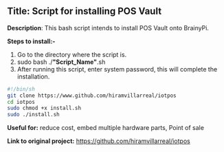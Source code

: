 ## Title: Script for installing POS Vault
**Description**: This bash script intends to install POS Vault onto BrainyPi.

**Steps to install:-**

1.  Go to the directory where the script is.
2.  sudo bash ./**"Script_Name"**.sh
3. After running this script, enter system password, this will complete the installation.
```bash
#!/bin/sh
git clone https://www.github.com/hiramvillarreal/iotpos
cd iotpos
sudo chmod +x install.sh
sudo ./install.sh
```
**Useful for:** reduce cost, embed multiple hardware parts, Point of sale 

**Link to original project:** https://github.com/hiramvillarreal/iotpos